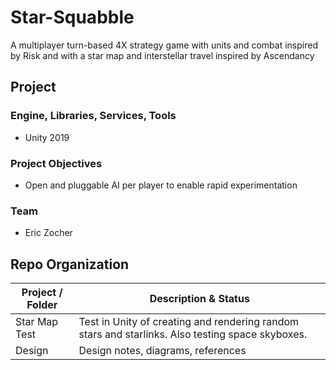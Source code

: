 # Star-Squabble
A multiplayer turn-based 4X strategy game with units and combat inspired by Risk and with a star map and interstellar travel inspired by Ascendancy

## Project
### Engine, Libraries, Services, Tools
* Unity 2019

### Project Objectives
* Open and pluggable AI per player to enable rapid experimentation

### Team
* Eric Zocher

## Repo Organization
Project / Folder | Description & Status
-----------------|---------------------
Star Map Test | Test in Unity of creating and rendering random stars and starlinks. Also testing space skyboxes.
Design | Design notes, diagrams, references